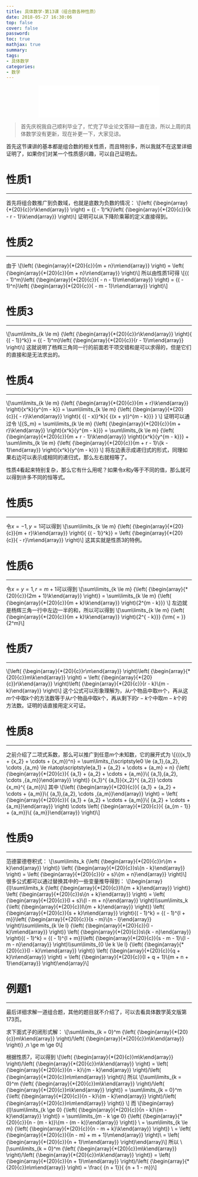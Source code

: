 ```yaml
---
title: 具体数学-第13课（组合数各种性质）
date: 2018-05-27 16:30:06
top: false
cover: false
password:
toc: true
mathjax: true
summary:
tags:
- 具体数学
categories:
- 数学
---
```


<div align="middle"><iframe frameborder="no" border="0" marginwidth="0" marginheight="0" width=330 height=86 src="//music.163.com/outchain/player?type=2&id=33035611&auto=1&height=66"></iframe></div>

> 首先庆祝我自己顺利毕业了，忙完了毕业论文答辩一直在浪，所以上周的具体数学没有更新，现在补更一下，大家见谅。

首先这节课讲的基本都是组合数的相关性质，而且特别多，所以我就不在这里详细证明了，如果你们对某一个性质感兴趣，可以自己证明去。

# 性质1
---
首先将组合数推广到负数域，也就是底数为负数的情况：
\\[\left( {\begin{array}{\*{20}{c}}r\\k\end{array}} \right) = {( - 1)^k}\left( {\begin{array}{\*{20}{c}}{k - r - 1}\\k\end{array}} \right)\\]
证明可以从下降阶乘幂的定义直接得到。

# 性质2
---
由于
\\[\left( {\begin{array}{\*{20}{c}}{m + n}\\m\end{array}} \right) = \left( {\begin{array}{\*{20}{c}}{m + n}\\n\end{array}} \right)\\]
所以由性质1可得
\\[{( - 1)^m}\left( {\begin{array}{\*{20}{c}}{ - n - 1}\\m\end{array}} \right) = {( - 1)^n}\left( {\begin{array}{\*{20}{c}}{ - m - 1}\\n\end{array}} \right)\\]

# 性质3
---
\\[\sum\limits_{k \le m} {\left( {\begin{array}{\*{20}{c}}r\\k\end{array}} \right){ {( - 1)}^k}}  = {( - 1)^m}\left( {\begin{array}{\*{20}{c}}{r - 1}\\m\end{array}} \right)\\]
这就说明了杨辉三角同一行的前面若干项交错和是可以求得的，但是它们的直接和是无法求出的。

# 性质4
---
\\[\sum\limits_{k \le m} {\left( {\begin{array}{\*{20}{c}}{m + r}\\k\end{array}} \right){x^k}{y^{m - k}} = \sum\limits_{k \le m} {\left( {\begin{array}{\*{20}{c}}{ - r}\\k\end{array}} \right){ {( - x)}^k}{ {(x + y)}^{m - k}}} } \\]
证明可以通过令
\\[{S_m} = \sum\limits_{k \le m} {\left( {\begin{array}{\*{20}{c}}{m + r}\\k\end{array}} \right){x^k}{y^{m - k}}}  = \sum\limits_{k \le m} {\left( {\begin{array}{\*{20}{c}}{m + r - 1}\\k\end{array}} \right){x^k}{y^{m - k}}}  + \sum\limits_{k \le m} {\left( {\begin{array}{\*{20}{c}}{m + r - 1}\\{k - 1}\end{array}} \right){x^k}{y^{m - k}}} \\]
将左边表示成递归式的形式，同理如果右边可以表示成相同的递归式，那么左右就相等了。

性质4看起来特别复杂，那么它有什么用呢？如果令$x$和$y$等于不同的值，那么就可以得到许多不同的恒等式。

# 性质5
---
令$x =  - 1,y = 1$可以得到
\\[\sum\limits_{k \le m} {\left( {\begin{array}{\*{20}{c}}{m + r}\\k\end{array}} \right){ {( - 1)}^k}}  = \left( {\begin{array}{\*{20}{c}}{ - r}\\m\end{array}} \right)\\]
这其实就是性质3的特例。

# 性质6
---
令$x = y = 1,r = m + 1$可以得到
\\[\sum\limits_{k \le m} {\left( {\begin{array}{\*{20}{c}}{2m + 1}\\k\end{array}} \right)}  = \sum\limits_{k \le m} {\left( {\begin{array}{\*{20}{c}}{m + k}\\k\end{array}} \right){2^{m - k}}} \\]
左边就是杨辉三角一行中左边一半的和，所以可以得到
\\[\sum\limits_{k \le m} {\left( {\begin{array}{\*{20}{c}}{m + k}\\k\end{array}} \right){2^{ - k}}} {\rm{ = }}{2^m}\\]

# 性质7
---
\\[\left( {\begin{array}{\*{20}{c}}r\\m\end{array}} \right)\left( {\begin{array}{\*{20}{c}}m\\k\end{array}} \right) = \left( {\begin{array}{\*{20}{c}}r\\k\end{array}} \right)\left( {\begin{array}{\*{20}{c}}{r - k}\\{m - k}\end{array}} \right)\\]
这个公式可以形象理解为，从$r$个物品中取$m$个，再从这$m$个中取$k$个的方法数等于从$r$个物品中取$k$个，再从剩下的$r-k$个中取$m-k$个的方法数。证明的话直接用定义可证。

# 性质8
---
之前介绍了二项式系数，那么可以推广到任意$m$个未知数，它的展开式为
\\[{({x_1} + {x_2} +  \cdots  + {x_m})^n} = \sum\limits_{\scriptstyle0 \le {a_1},{a_2}, \cdots ,{a_m} \le n\atop\scriptstyle{a_1} + {a_2} +  \cdots  + {a_m} = n} {\left( {\begin{array}{\*{20}{c}}{ {a_1} + {a_2} +  \cdots  + {a_m}}\\{ {a_1},{a_2}, \cdots ,{a_m}}\end{array}} \right)} {x_1}^{ {a_1}}{x_2}^{ {a_2}} \cdots {x_m}^{ {a_m}}\\]
其中
\\[\left( {\begin{array}{\*{20}{c}}{ {a_1} + {a_2} +  \cdots  + {a_m}}\\{ {a_1},{a_2}, \cdots ,{a_m}}\end{array}} \right) = \left( {\begin{array}{\*{20}{c}}{ {a_1} + {a_2} +  \cdots  + {a_m}}\\{ {a_2} +  \cdots  + {a_m}}\end{array}} \right) \cdots \left( {\begin{array}{\*{20}{c}}{ {a_{m - 1}} + {a_m}}\\{ {a_m}}\end{array}} \right)\\]

# 性质9
---
范德蒙德卷积式：
\\[\sum\limits_k {\left( {\begin{array}{\*{20}{c}}r\\{m + k}\end{array}} \right)} \left( {\begin{array}{\*{20}{c}}s\\{n - k}\end{array}} \right) = \left( {\begin{array}{\*{20}{c}}{r + s}\\{m + n}\end{array}} \right)\\]
很多公式都可以通过替换其中的一些变量推导得到：
\\[\begin{array}{l}\sum\limits_k {\left( {\begin{array}{\*{20}{c}}l\\{m + k}\end{array}} \right)} \left( {\begin{array}{\*{20}{c}}s\\{n + k}\end{array}} \right) = \left( {\begin{array}{\*{20}{c}}{l + s}\\{l - m + n}\end{array}} \right)\\\sum\limits_k {\left( {\begin{array}{\*{20}{c}}l\\{m + k}\end{array}} \right)} \left( {\begin{array}{\*{20}{c}}{s + k}\\n\end{array}} \right){( - 1)^k} = {( - 1)^{l + m}}\left( {\begin{array}{\*{20}{c}}{s - m}\\{n - l}\end{array}} \right)\\\sum\limits_{k \le l} {\left( {\begin{array}{\*{20}{c}}{l - k}\\m\end{array}} \right)} \left( {\begin{array}{\*{20}{c}}s\\{k - n}\end{array}} \right){( - 1)^k} = {( - 1)^{l + m}}\left( {\begin{array}{\*{20}{c}}{s - m - 1}\\{l - m - n}\end{array}} \right)\\\sum\limits_{0 \le k \le l} {\left( {\begin{array}{\*{20}{c}}{l - k}\\m\end{array}} \right)} \left( {\begin{array}{\*{20}{c}}{q + k}\\n\end{array}} \right) = \left( {\begin{array}{\*{20}{c}}{l + q + 1}\\{m + n + 1}\end{array}} \right)\end{array}\\]

# 例题1
---
最后详细求解一道组合题，其他的题目就不介绍了，可以去看具体数学英文版第173页。

求下面式子的闭形式解：
\\[\sum\limits_{k = 0}^m {\left( {\begin{array}{\*{20}{c}}m\\k\end{array}} \right)/\left( {\begin{array}{\*{20}{c}}n\\k\end{array}} \right)} ,n \ge m \ge 0\\]

根据性质7，可以得到
\\[\left( {\begin{array}{\*{20}{c}}m\\k\end{array}} \right)/\left( {\begin{array}{\*{20}{c}}n\\k\end{array}} \right) = \left( {\begin{array}{\*{20}{c}}{n - k}\\{m - k}\end{array}} \right)/\left( {\begin{array}{\*{20}{c}}n\\m\end{array}} \right)\\]
所以
\\[\sum\limits_{k = 0}^m {\left( {\begin{array}{\*{20}{c}}m\\k\end{array}} \right)/\left( {\begin{array}{\*{20}{c}}n\\k\end{array}} \right)}  = \sum\limits_{k = 0}^m {\left( {\begin{array}{\*{20}{c}}{n - k}\\{m - k}\end{array}} \right)/\left( {\begin{array}{\*{20}{c}}n\\m\end{array}} \right)} \\]
而
\\[\begin{array}{l}\sum\limits_{k \ge 0} {\left( {\begin{array}{\*{20}{c}}{n - k}\\{m - k}\end{array}} \right)}  = \sum\limits_{m - k \ge 0} {\left( {\begin{array}{\*{20}{c}}{n - (m - k)}\\{m - (m - k)}\end{array}} \right)} \\ = \sum\limits_{k \le m} {\left( {\begin{array}{\*{20}{c}}{n - m + k}\\k\end{array}} \right)} \\ = \left( {\begin{array}{\*{20}{c}}{(n - m) + m + 1}\\m\end{array}} \right)\\ = \left( {\begin{array}{\*{20}{c}}{n + 1}\\m\end{array}} \right)\end{array}\\]
所以
\\[\sum\limits_{k = 0}^m {\left( {\begin{array}{\*{20}{c}}m\\k\end{array}} \right)/\left( {\begin{array}{\*{20}{c}}n\\k\end{array}} \right)}  = \left( {\begin{array}{\*{20}{c}}{n + 1}\\m\end{array}} \right)/\left( {\begin{array}{\*{20}{c}}n\\m\end{array}} \right) = \frac{ {n + 1}}{ {n + 1 - m}}\\]